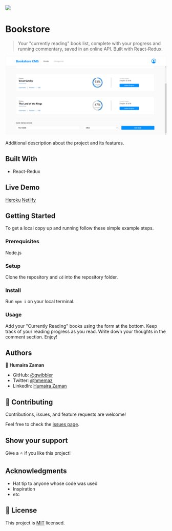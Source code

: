 ![](https://img.shields.io/badge/Microverse-blueviolet)

# Bookstore

> Your "currently reading" book list, complete with your progress and running commentary, saved in an online API. Built with React-Redux.

![screenshot](./Screenshot.png)

Additional description about the project and its features.

## Built With

- React-Redux

## Live Demo

[Heroku](https://qwibbler-bookstore.herokuapp.com/)
[Netlify](https://qwibbler-bookstore.netlify.app/)


## Getting Started

To get a local copy up and running follow these simple example steps.

### Prerequisites
Node.js

### Setup
Clone the repository and `cd` into the repository folder.

### Install
Run `npm i` on your local terminal.

### Usage
Add your "Currently Reading" books using the form at the bottom. Keep track of your reading progress as you read. Write down your thoughts in the comment section. Enjoy!



## Authors

👤 **Humaira Zaman**

- GitHub: [@qwibbler](https://github.com/qwibbler)
- Twitter: [@hmemaz](https://twitter.com/hmemaz)
- LinkedIn: [Humaira Zaman](https://www.linkedin.com/in/hmemaz1994/)

## 🤝 Contributing

Contributions, issues, and feature requests are welcome!

Feel free to check the [issues page](../../issues/).

## Show your support

Give a ⭐️ if you like this project!

## Acknowledgments

- Hat tip to anyone whose code was used
- Inspiration
- etc

## 📝 License

This project is [MIT](./MIT.md) licensed.
